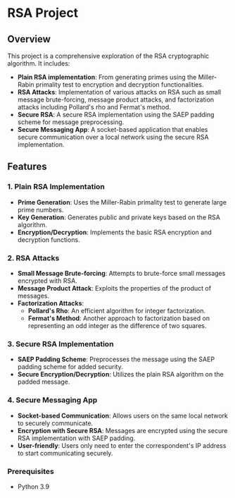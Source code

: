 # RSA Project

## Overview
This project is a comprehensive exploration of the RSA cryptographic algorithm. It includes:
- **Plain RSA implementation**: From generating primes using the Miller-Rabin primality test to encryption and decryption functionalities.
- **RSA Attacks**: Implementation of various attacks on RSA such as small message brute-forcing, message product attacks, and factorization attacks including Pollard's rho and Fermat's method.
- **Secure RSA**: A secure RSA implementation using the SAEP padding scheme for message preprocessing.
- **Secure Messaging App**: A socket-based application that enables secure communication over a local network using the secure RSA implementation.

## Features

### 1. Plain RSA Implementation
- **Prime Generation**: Uses the Miller-Rabin primality test to generate large prime numbers.
- **Key Generation**: Generates public and private keys based on the RSA algorithm.
- **Encryption/Decryption**: Implements the basic RSA encryption and decryption functions.

### 2. RSA Attacks
- **Small Message Brute-forcing**: Attempts to brute-force small messages encrypted with RSA.
- **Message Product Attack**: Exploits the properties of the product of messages.
- **Factorization Attacks**:
  - **Pollard's Rho**: An efficient algorithm for integer factorization.
  - **Fermat's Method**: Another approach to factorization based on representing an odd integer as the difference of two squares.

### 3. Secure RSA Implementation
- **SAEP Padding Scheme**: Preprocesses the message using the SAEP padding scheme for added security.
- **Secure Encryption/Decryption**: Utilizes the plain RSA algorithm on the padded message.

### 4. Secure Messaging App
- **Socket-based Communication**: Allows users on the same local network to securely communicate.
- **Encryption with Secure RSA**: Messages are encrypted using the secure RSA implementation with SAEP padding.
- **User-friendly**: Users only need to enter the correspondent's IP address to start communicating securely.

### Prerequisites
- Python 3.9
